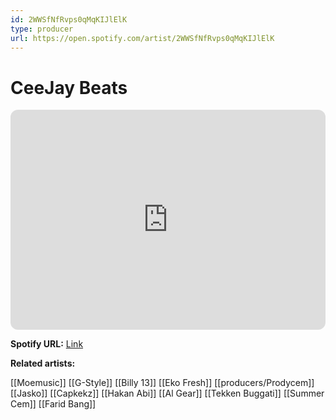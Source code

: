 ```yaml
---
id: 2WWSfNfRvps0qMqKIJlElK
type: producer
url: https://open.spotify.com/artist/2WWSfNfRvps0qMqKIJlElK
---
```

# CeeJay Beats

<iframe style="border-radius:12px" src="https://open.spotify.com/embed/artist/2WWSfNfRvps0qMqKIJlElK" width="100%" height="352" frameBorder="0" allowfullscreen="" allow="autoplay; clipboard-write; encrypted-media; fullscreen; picture-in-picture" loading="lazy"></iframe>

**Spotify URL:** [Link](https://open.spotify.com/artist/2WWSfNfRvps0qMqKIJlElK)

**Related artists:**

[[Moemusic]]
[[G-Style]]
[[Billy 13]]
[[Eko Fresh]]
[[producers/Prodycem]]
[[Jasko]]
[[Capkekz]]
[[Hakan Abi]]
[[Al Gear]]
[[Tekken Buggati]]
[[Summer Cem]]
[[Farid Bang]]
